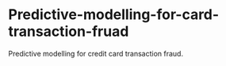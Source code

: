 # Predictive-modelling-for-card-transaction-fruad
Predictive modelling for credit card transaction fraud.
